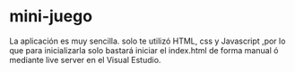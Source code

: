 # mini-juego

La aplicación es muy sencilla. solo te utilizó HTML, css y Javascript ,por lo que para inicializarla solo bastará iniciar el index.html de forma manual
ó mediante live server en el Visual Estudio. 
